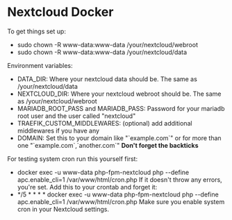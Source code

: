 # Nextcloud Docker

To get things set up:

- sudo chown -R www-data:www-data /your/nextcloud/webroot
- sudo chown -R www-data:www-data /your/nextcloud/data

Environment variables:
- DATA_DIR: Where your nextcloud data should be. The same as /your/nextcloud/data
- NEXTCLOUD_DIR: Where your nextcloud webroot should be. The same as /your/nextcloud/webroot
- MARIADB_ROOT_PASS and MARIADB_PASS: Password for your mariadb root user and the user called "nextcloud"
- TRAEFIK_CUSTOM_MIDDLEWARES: (optional) add additional middlewares if you have any
- DOMAIN: Set this to your domain like "\`example.com\`" or for more than one "\`example.com\`,\`another.com\`" **Don't forget the backticks**

For testing system cron run this yourself first:
- docker exec -u www-data php-fpm-nextcloud php --define apc.enable_cli=1 /var/www/html/cron.php
If it doesn't throw any errors, you're set. Add this to your crontab and forget it:
- */5 * * * * docker exec -u www-data php-fpm-nextcloud php --define apc.enable_cli=1 /var/www/html/cron.php
Make sure you enable system cron in your Nextcloud settings.